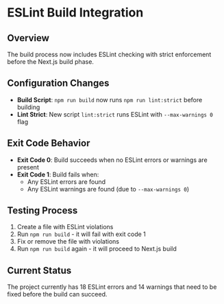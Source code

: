 # ESLint Build Integration

## Overview
The build process now includes ESLint checking with strict enforcement before the Next.js build phase.

## Configuration Changes
- **Build Script**: `npm run build` now runs `npm run lint:strict` before building
- **Lint Strict**: New script `lint:strict` runs ESLint with `--max-warnings 0` flag

## Exit Code Behavior
- **Exit Code 0**: Build succeeds when no ESLint errors or warnings are present
- **Exit Code 1**: Build fails when:
  - Any ESLint errors are found
  - Any ESLint warnings are found (due to `--max-warnings 0`)

## Testing Process
1. Create a file with ESLint violations
2. Run `npm run build` - it will fail with exit code 1
3. Fix or remove the file with violations
4. Run `npm run build` again - it will proceed to Next.js build

## Current Status
The project currently has 18 ESLint errors and 14 warnings that need to be fixed before the build can succeed.